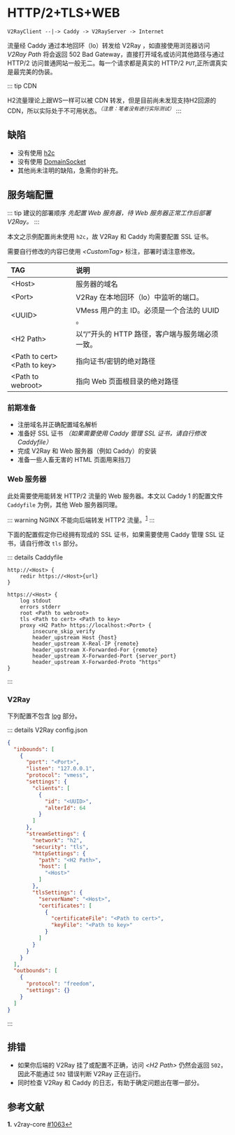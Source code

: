 # HTTP/2+TLS+WEB

```text
V2RayClient --|-> Caddy -> V2RayServer -> Internet
```

流量经 Caddy 通过本地回环（lo）转发给 V2Ray ，如直接使用浏览器访问 *V2Ray Path* 将会返回 502 Bad Gateway，直接打开域名或访问其他路径与通过 HTTP/2 访问普通网站一般无二。每一个请求都是真实的 HTTP/2 `PUT`,正所谓真实是最完美的伪装。

::: tip CDN
<!--如果有人试过可以套CF，请将括号内容删除。否则修改这一行-->
H2流量理论上跟WS一样可以被 CDN 转发，但是目前尚未发现支持H2回源的CDN，所以实际处于不可用状态。<sup>*（注意：笔者没有进行实际测试）*</sup>
:::

## 缺陷

- 没有使用 [h2c](https://v2ray.com/chapter_00/01_versions.html#20190712-v4200)
- 没有使用 [DomainSocket](https://v2ray.com/chapter_02/transport/domainsocket.html)
- 其他尚未注明的缺陷，急需你的补充。

## 服务端配置

::: tip 建议的部署顺序
*先配置 Web 服务器，待 Web 服务器正常工作后部署 V2Ray。*
:::

本文之示例配置尚未使用 `h2c`，故 V2Ray 和 Caddy 均需要配置 SSL 证书。

需要自行修改的内容已使用 *\<CustomTag\>* 标注，部署时请注意修改。

TAG | 说明
:-|:-
\<Host\> | 服务器的域名
\<Port\> | V2Ray 在本地回环（lo）中监听的端口。
\<UUID\> | VMess 用户的主 ID。必须是一个合法的 UUID 。
\<H2 Path\> | 以“/”开头的 HTTP 路径，客户端与服务端必须一致。
\<Path to cert\><br>\<Path to key\> | 指向证书/密钥的绝对路径
\<Path to webroot\> | 指向 Web 页面根目录的绝对路径

### 前期准备

- 注册域名并正确配置域名解析
- 准备好 SSL 证书 *（如果需要使用 Caddy 管理 SSL 证书，请自行修改 Caddyfile）*
- 完成 V2Ray 和 Web 服务器（例如 Caddy）的安装
- 准备一些人畜无害的 HTML 页面用来挡刀

### Web 服务器

此处需要使用能转发 HTTP/2 流量的 Web 服务器。本文以 Caddy 1 的配置文件 `Caddyfile` 为例，其他 Web 服务器同理。

::: warning 
NGINX 不能向后端转发 HTTP2 流量。<sup id="a1">[1](#f1)</sup>
:::

下面的配置假定你已经拥有现成的 SSL 证书，如果需要使用 Caddy 管理 SSL 证书，请自行修改 `tls` 部分。

::: details Caddyfile
```caddyfile
http://<Host> {
    redir https://<Host>{url}
}

https://<Host> {
    log stdout
    errors stderr
    root <Path to webroot>
    tls <Path to cert> <Path to key>
    proxy <H2 Path> https://localhost:<Port> {
        insecure_skip_verify
        header_upstream Host {host}
        header_upstream X-Real-IP {remote}
        header_upstream X-Forwarded-For {remote}
        header_upstream X-Forwarded-Port {server_port}
        header_upstream X-Forwarded-Proto "https"
}
```
:::

### V2Ray

下列配置不包含 [log](/basics/log) 部分。

::: details V2Ray config.json
```json
{
  "inbounds": [
    {
      "port": "<Port>",
      "listen": "127.0.0.1",
      "protocol": "vmess",
      "settings": {
        "clients": [
          {
            "id": "<UUID>",
            "alterId": 64
          }
        ]
      },
      "streamSettings": {
        "network": "h2",
        "security": "tls",
        "httpSettings": {
          "path": "<H2 Path>",
          "host": [
            "<Host>"
          ]
        },
        "tlsSettings": {
          "serverName": "<Host>",
          "certificates": [
            {
              "certificateFile": "<Path to cert>",
              "keyFile": "<Path to key>"
            }
          ]
        }
      }
    }
  ],
  "outbounds": [
    {
      "protocol": "freedom",
      "settings": {}
    }
  ]
}
```
:::

## 排错

- 如果你后端的 V2Ray 挂了或配置不正确，访问 *\<H2 Path\>* 仍然会返回 `502`，因此不能通过 `502` 错误判断 V2Ray 正在运行。
- 同时检查 V2Ray 和 Caddy 的日志，有助于确定问题出在哪一部分。

## 参考文献

<b id="f1">1.</b> v2ray-core [#1063](https://github.com/v2ray/v2ray-core/issues/1063)[↩](#a1)
